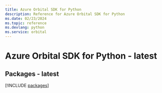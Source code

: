 ```yaml
---
title: Azure Orbital SDK for Python
description: Reference for Azure Orbital SDK for Python
ms.date: 02/23/2024
ms.topic: reference
ms.devlang: python
ms.service: orbital
---
```

# Azure Orbital SDK for Python - latest
## Packages - latest
[!INCLUDE [packages](orbital-index.md)]
